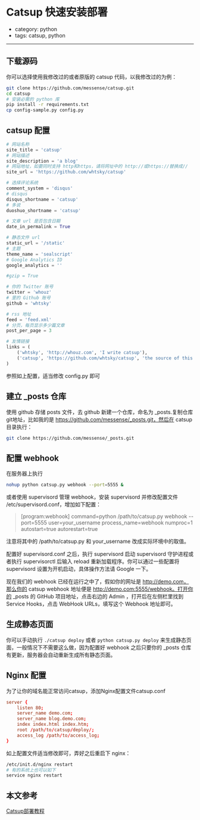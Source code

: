 # Catsup 快速安装部署
- category: python
- tags: catsup, python

---

## 下载源码

你可以选择使用我修改过的或者原版的 catsup 代码，以我修改过的为例：

```bash
git clone https://github.com/messense/catsup.git
cd catsup
# 安装必需的 python 库
pip install -r requirements.txt
cp config-sample.py config.py
```

## catsup 配置

```python
# 网站名称
site_title = 'catsup'
# 网站描述
site_description = 'a blog'
# 网站地址，如要同时支持 http和https，请将网址中的 http://或https://替换成//
site_url = 'https://github.com/whtsky/catsup'

# 选择评论系统
comment_system = 'disqus'
# disqus 
disqus_shortname = 'catsup'
# 多说
duoshuo_shortname = 'catsup'

# 文章 url 是否包含日期
date_in_permalink = True

# 静态文件 url
static_url = '/static'
# 主题
theme_name = 'sealscript'
# Google Analytics ID
google_analytics = ''

#gzip = True

# 你的 Twitter 账号
twitter = 'whouz'
# 里的 Github 账号
github = 'whtsky'

# rss 地址
feed = 'feed.xml'
# 分页，每页显示多少篇文章
post_per_page = 3

# 友情链接
links = (
    ('whtsky', 'http://whouz.com', 'I write catsup'),
    ('catsup', 'https://github.com/whtsky/catsup', 'the source of this blog'),
)

```

参照如上配置，适当修改 config.py 即可

## 建立 _posts 仓库

使用 github 存储 posts 文件，去 github 新建一个仓库，命名为 _posts.复制仓库git地址，比如我的是 https://github.com/messense/_posts.git，然后在 catsup 目录执行：

```bash
git clone https://github.com/messense/_posts.git
```

## 配置 webhook

在服务器上执行

```bash
nohup python catsup.py webhook --port=5555 &
```

或者使用 supervisord 管理 webhook，安装 supervisord 并修改配置文件 /etc/supervisord.conf，增加如下配置：

>[program:webhook]
>command=python /path/to/catsup.py webhook --port=5555
>user=your_username
>process_name=webhook
>numproc=1
>autostart=true
>autorestart=true

注意将其中的 /path/to/catsup.py 和 your_username 改成实际环境中的取值。

配置好 supervisord.conf 之后，执行 supervisord 启动 supervisord 守护进程或者执行 supervisorctl 后输入 reload 重新加载程序。你可以通过一些配置将 supervisord 设置为开机启动，具体操作方法请 Google 一下。

现在我们的 webhook 已经在运行之中了，假如你的网址是 http://demo.com，那么你的 catsup webhook 地址便是 http://demo.com:5555/webhook。打开你的 _posts 的 GitHub 项目地址，点击右边的 Admin ，打开后在左侧栏里找到 Service Hooks，点击 WebHook URLs，填写这个 Webhook 地址即可。

## 生成静态页面

你可以手动执行 `./catsup deploy` 或者 `python catsup.py deploy` 来生成静态页面，一般情况下不需要这么做，因为配置好 webhook 之后只要你的 _posts 仓库有更新，服务器会自动重新生成所有静态页面。

## Nginx 配置

为了让你的域名能正常访问catsup，添加Nginx配置文件catsup.conf

```conf
server {
    listen 80;
    server_name demo.com;
    server_name blog.demo.com;
    index index.html index.htm;
    root /path/to/catsup/deploy/;
    access_log /path/to/access_log;
}
```

如上配置文件适当修改即可，弄好之后重启下 nginx：

```bash
/etc/init.d/nginx restart
# 有的系统上也可以如下
service nginx restart
```

## 本文参考

[Catsup部署教程](http://potatobox.org/2012-12-09-Catsup-Config.html)
